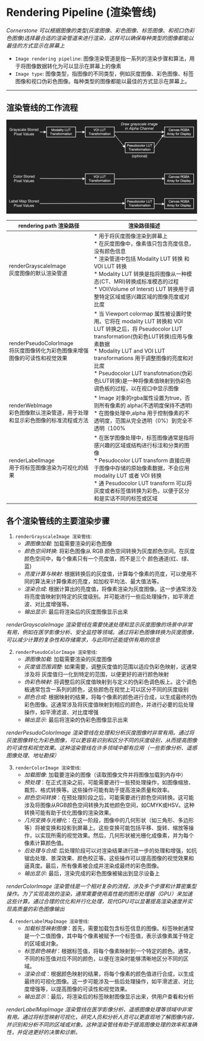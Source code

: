 # Rendering Pipeline (渲染管线)
*Cornerstone 可以根据图像的类型(灰度图像、彩色图像、标签图像、和视口伪彩色图像)选择最合适的渲染管道来进行渲染，这样可以确保每种类型的图像都能以最佳的方式显示在屏幕上*
* `Image rendering pipeline`: 图像渲染管道是指一系列的渲染步骤和算法，用于将图像数据转化为可以显示在屏幕上的像素
* `Image type`: 图像类型，指图像的不同类型，例如灰度图像、彩色图像、标签图像和视口伪彩色图像。每种类型的图像都能以最佳的方式显示在屏幕上。
***
## 渲染管线的工作流程
![Rendering Pipeline Workflow](image-2.png)

| rendering path 渲染路径| 渲染路径描述 |
| -- | -- |
| renderGrayscaleImage <br> 灰度图像的默认渲染管道 | * 用于将灰度图像渲染到屏幕上 <br> * 在灰度图像中，像素值只包含亮度信息，没有颜色信息 <br> * 渲染管道中包括 Modality LUT 转换 和 VOI LUT 转换 <br> * Modality LUT 转换是指将图像从一种模态(CT、MRI)转换成标准模态的过程 <br> * VOI(Volume of Interst) LUT 转换用于调整特定区域或感兴趣区域的图像亮度或对比度 |
| renderPseudoColorImage <br> 将灰度图像转化为彩色图像来增强图像的可读性和视觉效果 | * 当 Viewport colormap 属性被设置时使用。它将在 modality LUT 转换和 VOI LUT 转换之后，将 Pseudocolor LUT transformation(伪彩色LUT转换)应用与像素数据 <br> * Modality LUT and VOI LUT transformations 用于调整图像的亮度和对比度 <br> * Pseudocolor LUT transfotmation(伪彩色LUT转换)是一种将像素值映射到伪彩色调色板的过程，以在视口中显示图像 | 
| renderWebImage <br> 彩色图像默认渲染管道，用于处理和显示彩色图像的标准流程或方法 | * Image 对象的rgba属性设置为true，否则所有像素的 alpha(不透明度保持不透明) <br> * 在图像处理中,alpha 用于控制像素的不透明度，范围从完全透明（0%）到完全不透明（100% |
| renderLabelImage <br> 用于将标签图像渲染为可视化的结果 | * 在医学图像处理中，标签图像通常是指将感兴趣的区域或结构进行标注和分类的图像 <br> * Pesudocolor LUT transform 直接应用于图像中存储的原始像素数据，不会应用 modality LUT 或者 VOI 转换 <br> * 通 Pesudocolor LUT transform  可以将灰度或者标签值转换为彩色，以便于区分和是实话不同的标签或区域 | 


## 各个渲染管线的主要渲染步骤
1. `renderGrayscaleImage 渲染管线`:
    * *源图像加载*: 加载需要渲染的彩色图像
    * *颜色空间转换*: 将彩色图像从 RGB 颜色空间转换为灰度颜色空间。在灰度颜色空间中，每个像素只有一个亮度值，而不是三个 颜色通道(红、绿、蓝)
    * *亮度计算与映射*: 根据转换后的灰度值，计算每个像素的亮度，可以使用不同的算法来计算像素的亮度，如加权平均法、最大值法等。
    * *渲染合成*: 根据计算出的亮度值，将像素渲染为灰度图像。这一步通常涉及将亮度值映射到特定的灰度级别。并可能进行一些后处理操作，如平滑滤波、对比度增强等。
    * *输出显示*: 最后将渲染后的灰度图像显示出来

*renderGrayscaleImage 渲染管线在需要快速处理和显示灰度图像的场景中非常有用，例如在医学影像分析、安全监控等领域。通过将彩色图像转换为灰度图像，可以减少计算的复杂性和存储需求，与此同时还能提供有用的信息* 

2. `renderPseudoColorImage 渲染管线`:
    * *源图像加载*: 加载需要渲染的灰度图像
    * *灰度值范围调整*: 如果需要，调整灰度值的范围以适应伪彩色映射，这通常涉及将 灰度值归一化到特定的范围，以便更好的进行颜色映射
    * *伪彩色映射*: 将调整后的灰度值映射到与定义的伪彩色调色板上。这个调色板通常包含一系列的颜色，这些颜色在视觉上可以区分不同的灰度级别
    * *颜色合成*: 根据映射的结果，将每个像素的颜色进行合成，以生成最终的伪彩色图像。这通常涉及将灰度值映射到相应的颜色，并进行必要的后处理操作，如平滑滤波、对比度增强
    * *输出显示*: 最后将渲染的伪彩色图像显示出来

*renderPesudoColorImage 渲染管线在处理和分析灰度图像时非常有用。通过将灰度图像转化为彩色图像，可以更容易识别和区分不同的灰度级别，从而提高图像的可读性和视觉效果。这种渲染管线在许多领域中都有应用（一些影像分析、遥感图像处理、地址勘探）*
    
3. `renderColorImage 渲染管线`:
    * *加载图像*: 加载要渲染的图像（读取图像文件并将图像加载到内存中）
    * *预处理*：在正式渲染之前，可能需要进行一些预处理操作，如图像缩放、裁剪、格式转换等。这些操作可能有助于提高渲染质量和效率。
    * *颜色空间转换*：在预处理阶段之后，可能需要进行颜色空间转换。这可能涉及将图像从RGB颜色空间转换为其他颜色空间，如CMYK或HSV。这种转换可能有助于优化图像的渲染效果。
    * *几何变换与光栅化*：在这一阶段，图像中的几何形状（如三角形、多边形等）将被变换和投影到屏幕上。这些变换可能包括平移、旋转、缩放等操作，以实现所需的视觉效果。然后，几何形状被光栅化成像素，并为每个像素计算颜色值。
    * *后处理与合成*: 后处理阶段可以对渲染结果进行进一步的处理和增强，如抗锯齿处理、景深效果、颜色校正等。这些操作可以提高图像的视觉效果和逼真度。最后，所有像素被合成并渲染成最终的彩色图像。
    * *输出显示*: 最后，渲染完成的彩色图像被输出到显示设备上

*renderColorImage 渲染管线是一个相对复杂的流程，涉及多个步骤和计算密集型操作。为了实现高效的渲染，通常需要使用高性能的图形处理器（GPU）来加速这些计算。通过合理的优化和并行化处理，现代GPU可以显著提高渲染速度并实现高质量的彩色图像输出*

4. `renderLabelMapImage 渲染管线`:
    * *加载标签映射图像*：首先，需要加载包含标签信息的图像。标签映射通常是一个二值图像，其中每个像素被赋予一个标签值，表示该像素属于特定的区域或对象。
    * *标签颜色映射*：根据标签值，将每个像素映射到一个特定的颜色。通常，不同的标签值对应不同的颜色，以便在渲染时能够清晰地区分不同的区域。
    * *渲染合成*：根据颜色映射的结果，将每个像素的颜色值进行合成，以生成最终的可视化图像。这一步可能涉及一些后处理操作，如平滑滤波、对比度增强等，以提高图像的可读性和视觉效果。
    * *输出显示*：最后，将渲染后的标签映射图像显示出来，供用户查看和分析

*renderLabelMapImage 渲染管线在医学影像分析、遥感图像处理等领域中非常有用。通过将标签映射可视化，研究人员和分析人员可以更直观地了解图像内容，并识别和分析不同的区域或对象。这种渲染管线有助于提高图像处理的效率和准确性，并促进更好的决策和诊断。*